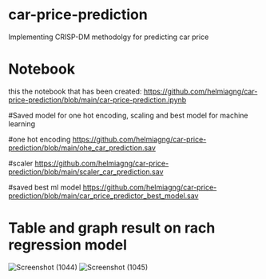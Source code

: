 # car-price-prediction
Implementing CRISP-DM methodolgy for predicting car price

# Notebook
this the notebook that has been created:
https://github.com/helmiagng/car-price-prediction/blob/main/car-price-prediction.ipynb

#Saved model for one hot encoding, scaling and best model for machine learning

#one hot encoding
https://github.com/helmiagng/car-price-prediction/blob/main/ohe_car_prediction.sav

#scaler 
https://github.com/helmiagng/car-price-prediction/blob/main/scaler_car_prediction.sav

#saved best ml model
https://github.com/helmiagng/car-price-prediction/blob/main/car_price_predictor_best_model.sav


# Table and graph result on rach regression model

![Screenshot (1044)](https://user-images.githubusercontent.com/68595414/204088341-8388a02a-80b8-4ad9-b008-9923bf10b4e6.png)
![Screenshot (1045)](https://user-images.githubusercontent.com/68595414/204088405-510706ab-137c-481e-8017-8b8a34a6a3b7.png)

